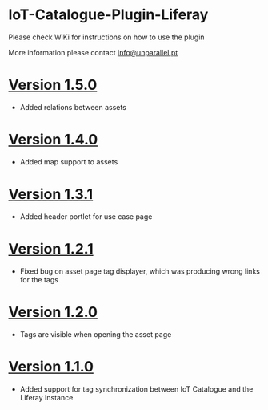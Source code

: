 # IoT-Catalogue-Plugin-Liferay

Please check WiKi for instructions on how to use the plugin

More information please contact info@unparallel.pt

# [Version 1.5.0](https://github.com/unparallel-innovation/iot-catalogue-plugin-liferay/releases/tag/1.5.0)

* Added relations between assets

# [Version 1.4.0](https://github.com/unparallel-innovation/iot-catalogue-plugin-liferay/releases/tag/1.4.0)

* Added map support to assets

# [Version 1.3.1](https://github.com/unparallel-innovation/iot-catalogue-plugin-liferay/releases/tag/1.3.1)

* Added header portlet for use case page

# [Version 1.2.1](https://github.com/unparallel-innovation/iot-catalogue-plugin-liferay/releases/tag/1.2.1)

* Fixed bug on asset page tag displayer, which was producing wrong links for the tags

# [Version 1.2.0](https://github.com/unparallel-innovation/iot-catalogue-plugin-liferay/releases/tag/1.2.0)

* Tags are visible when opening the asset page

# [Version 1.1.0](https://github.com/unparallel-innovation/iot-catalogue-plugin-liferay/releases/tag/1.1.0)

* Added support for tag synchronization between IoT Catalogue and the Liferay Instance
